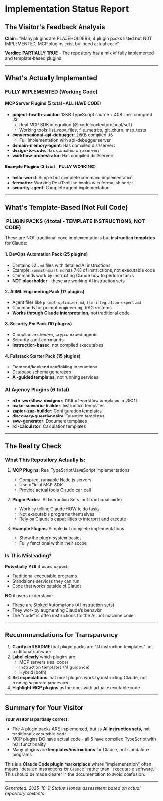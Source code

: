 # Implementation Status Report

## The Visitor's Feedback Analysis

**Claim**: "Many plugins are PLACEHOLDERS, 4 plugin packs listed but NOT IMPLEMENTED, MCP plugins exist but need actual code"

**Verdict**: **PARTIALLY TRUE** - The repository has a mix of fully implemented and template-based plugins.

---

## What's Actually Implemented

###  FULLY IMPLEMENTED (Working Code)

#### MCP Server Plugins (5 total - ALL HAVE CODE)
- **project-health-auditor**: 13KB TypeScript source + 408 lines compiled JS
  - Real MCP SDK integration (@modelcontextprotocol/sdk)
  - Working tools: list_repo_files, file_metrics, git_churn, map_tests
- **conversational-api-debugger**: 26KB compiled JS
  - Full implementation with api-debugger server
- **domain-memory-agent**: Has compiled dist/servers
- **design-to-code**: Has compiled dist/servers
- **workflow-orchestrator**: Has compiled dist/servers

#### Example Plugins (3 total - FULLY WORKING)
- **hello-world**: Simple but complete command implementation
- **formatter**: Working PostToolUse hooks with format.sh script
- **security-agent**: Complete agent implementation

---

## What's Template-Based (Not Full Code)

### ️ PLUGIN PACKS (4 total - TEMPLATE INSTRUCTIONS, NOT CODE)

These are NOT traditional code implementations but **instruction templates** for Claude:

#### 1. DevOps Automation Pack (25 plugins)
- Contains 62 `.md` files with detailed AI instructions
- Example: `commit-smart.md` has 7KB of instructions, not executable code
- Commands work by instructing Claude how to perform tasks
- **NOT placeholder** - these are working AI instruction sets

#### 2. AI/ML Engineering Pack (12 plugins)
- Agent files like `prompt-optimizer.md`, `llm-integration-expert.md`
- Commands for prompt engineering, RAG systems
- **Works through Claude interpretation**, not traditional code

#### 3. Security Pro Pack (10 plugins)
- Compliance checker, crypto expert agents
- Security audit commands
- **Instruction-based**, not compiled executables

#### 4. Fullstack Starter Pack (15 plugins)
- Frontend/backend scaffolding instructions
- Database schema generators
- **AI-guided templates**, not running services

### AI Agency Plugins (6 total)
- **n8n-workflow-designer**: 11KB of workflow templates in JSON
- **make-scenario-builder**: Instruction templates
- **zapier-zap-builder**: Configuration templates
- **discovery-questionnaire**: Question templates
- **sow-generator**: Document templates
- **roi-calculator**: Calculation templates

---

## The Reality Check

### What This Repository Actually Is:

1. **MCP Plugins**:  Real TypeScript/JavaScript implementations
   - Compiled, runnable Node.js servers
   - Use official MCP SDK
   - Provide actual tools Claude can call

2. **Plugin Packs**: ️ AI Instruction Sets (not traditional code)
   - Work by telling Claude HOW to do tasks
   - Not executable programs themselves
   - Rely on Claude's capabilities to interpret and execute

3. **Example Plugins**:  Simple but complete implementations
   - Show the plugin system basics
   - Fully functional within their scope

### Is This Misleading?

**Potentially YES** if users expect:
- Traditional executable programs
- Standalone services they can run
- Code that works outside of Claude

**NO** if users understand:
- These are Stoked Automations (AI instruction sets)
- They work by augmenting Claude's behavior
- The "code" is often instructions for the AI, not machine code

---

## Recommendations for Transparency

1. **Clarify in README** that plugin packs are "AI instruction templates" not traditional software
2. **Label clearly** which plugins are:
   - MCP servers (real code)
   - Instruction templates (AI guidance)
   - Hybrid (both)
3. **Set expectations** that most plugins work by instructing Claude, not running separate processes
4. **Highlight MCP plugins** as the ones with actual executable code

---

## Summary for Your Visitor

**Your visitor is partially correct:**
- The 4 plugin packs ARE implemented, but as **AI instruction sets**, not traditional executable code
- MCP plugins DO have actual code - all 5 have compiled TypeScript with real functionality
- Many plugins are **templates/instructions** for Claude, not standalone programs

This is a **Claude Code plugin marketplace** where "implementation" often means "detailed instructions for Claude" rather than "executable software." This should be made clearer in the documentation to avoid confusion.

---

*Generated: 2025-10-11*
*Status: Honest assessment based on actual repository contents*